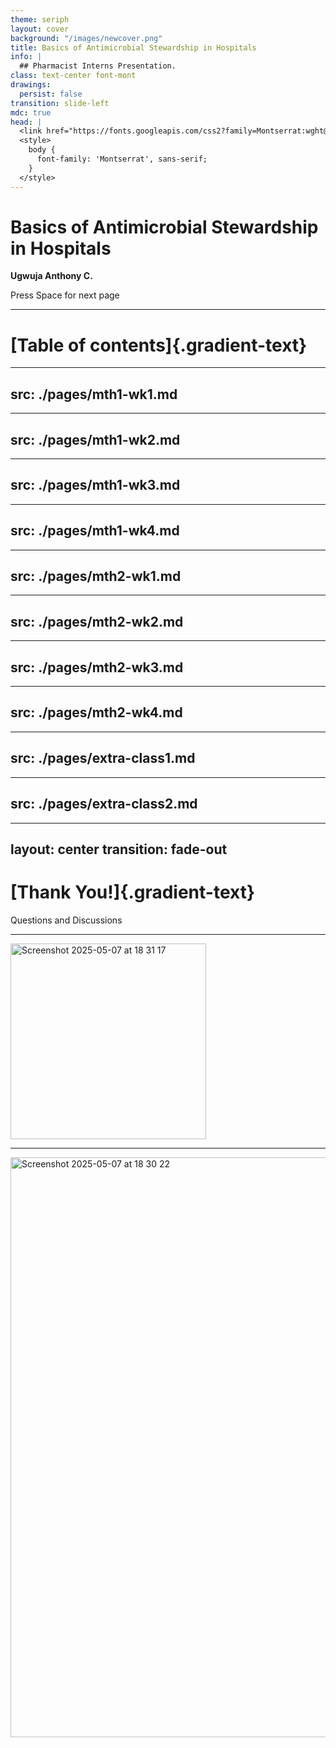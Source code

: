 ```yaml
---
theme: seriph
layout: cover
background: "/images/newcover.png"
title: Basics of Antimicrobial Stewardship in Hospitals
info: |
  ## Pharmacist Interns Presentation.
class: text-center font-mont
drawings:
  persist: false
transition: slide-left
mdc: true
head: |
  <link href="https://fonts.googleapis.com/css2?family=Montserrat:wght@400;600;700&display=swap" rel="stylesheet">
  <style>
    body {
      font-family: 'Montserrat', sans-serif;
    }
  </style>
---
```


# Basics of Antimicrobial Stewardship in Hospitals

**Ugwuja Anthony C.**

<div @click="$slidev.nav.next" class="mt-12 py-1" hover:bg="white op-10">
  Press Space for next page <carbon:arrow-right />
</div>

---


# [Table of contents]{.gradient-text}

<!-- You can use the `Toc` component to generate a table of contents for your slides: -->

<Toc minDepth="1" maxDepth="1" />

<style>
    .gradient-text {
      background: linear-gradient(45deg, #4EC5D4 10%, #008080 20%);
      -webkit-background-clip: text;
      -moz-background-clip: text;
      -webkit-text-fill-color: transparent;
      -moz-text-fill-color: transparent;
      font-size: 2.5em; 
    }
   
</style>


<!-- Slides for month1 week1 -->

---
src: ./pages/mth1-wk1.md
---

<!-- Slides for month1 week2 -->

---
src: ./pages/mth1-wk2.md
---

<!-- Slides for month1 week3 -->

---
src: ./pages/mth1-wk3.md
---

<!-- Slides for month1 week4 -->

---
src: ./pages/mth1-wk4.md
---

<!-- Slides for month2 week1 -->

---
src: ./pages/mth2-wk1.md
---

<!-- Slides for month2 week2 -->

---
src: ./pages/mth2-wk2.md
---

<!-- Slides for month2 week3 -->

---
src: ./pages/mth2-wk3.md
---

<!-- Slides for month2 week4 -->

---
src: ./pages/mth2-wk4.md
---

<!-- Slides for extra class week1 -->

---
src: ./pages/extra-class1.md
---

<!-- Slides for extra class week1 -->

---
src: ./pages/extra-class2.md
---

---
layout: center
transition: fade-out
---

# [Thank You!]{.gradient-text}

Questions and Discussions

<!-- CSS styling for .gradient-text class -->
<style>
    .gradient-text {
      background: linear-gradient(45deg, #4EC5D4 10%, #008080 20%);
      -webkit-background-clip: text;
      -moz-background-clip: text;
      -webkit-text-fill-color: transparent;
      -moz-text-fill-color: transparent;
      font-size: 2em; 
    }
   
</style>

---

<img width="313" alt="Screenshot 2025-05-07 at 18 31 17" src="https://github.com/user-attachments/assets/166f3f4a-3ac3-4066-a014-54eced5482b7" />

---
<img width="928" alt="Screenshot 2025-05-07 at 18 30 22" src="https://github.com/user-attachments/assets/35a14aa9-e250-4947-aaa7-33dce06a48f4" />

